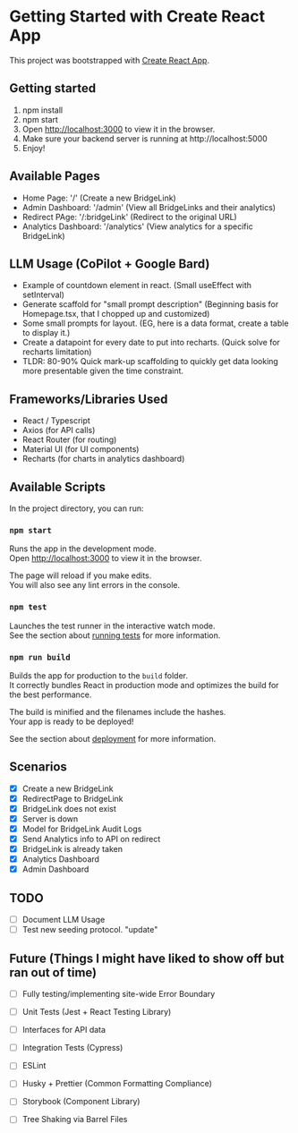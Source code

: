 # Getting Started with Create React App

This project was bootstrapped with [Create React App](https://github.com/facebook/create-react-app).

## Getting started
1. npm install
2. npm start
3. Open [http://localhost:3000](http://localhost:3000) to view it in the browser.
4. Make sure your backend server is running at http://localhost:5000
5. Enjoy!

## Available Pages
- Home Page: '/' (Create a new BridgeLink)
- Admin Dashboard: '/admin' (View all BridgeLinks and their analytics)
- Redirect PAge: '/:bridgeLink' (Redirect to the original URL)
- Analytics Dashboard: '/analytics' (View analytics for a specific BridgeLink)

## LLM Usage (CoPilot + Google Bard)
- Example of countdown element in react. (Small useEffect with setInterval)
- Generate scaffold for "small prompt description" (Beginning basis for Homepage.tsx, that I chopped up and customized)
- Some small prompts for layout. (EG, here is a data format, create a table to display it.)
- Create a datapoint for every date to put into recharts. (Quick solve for recharts limitation)
- TLDR: 80-90% Quick mark-up scaffolding to quickly get data looking more presentable given the time constraint.

## Frameworks/Libraries Used
- React / Typescript
- Axios (for API calls)
- React Router (for routing)
- Material UI (for UI components)
- Recharts (for charts in analytics dashboard)

## Available Scripts

In the project directory, you can run:

### `npm start`

Runs the app in the development mode.\
Open [http://localhost:3000](http://localhost:3000) to view it in the browser.

The page will reload if you make edits.\
You will also see any lint errors in the console.

### `npm test`

Launches the test runner in the interactive watch mode.\
See the section about [running tests](https://facebook.github.io/create-react-app/docs/running-tests) for more information.

### `npm run build`

Builds the app for production to the `build` folder.\
It correctly bundles React in production mode and optimizes the build for the best performance.

The build is minified and the filenames include the hashes.\
Your app is ready to be deployed!

See the section about [deployment](https://facebook.github.io/create-react-app/docs/deployment) for more information.

## Scenarios
- [X] Create a new BridgeLink
- [X] RedirectPage to BridgeLink
- [X] BridgeLink does not exist
- [X] Server is down
- [X] Model for BridgeLink Audit Logs
- [X] Send Analytics info to API on redirect
- [X] BridgeLink is already taken
- [X] Analytics Dashboard 
- [X] Admin Dashboard

## TODO

- [ ] Document LLM Usage
- [ ] Test new seeding protocol. "update"

## Future (Things I might have liked to show off but ran out of time)
- [ ] Fully testing/implementing site-wide Error Boundary
- [ ] Unit Tests (Jest + React Testing Library)
- [ ] Interfaces for API data
- [ ] Integration Tests (Cypress)
- [ ] ESLint
- [ ] Husky + Prettier (Common Formatting Compliance)
- [ ] Storybook (Component Library)
- [ ] Tree Shaking via Barrel Files

